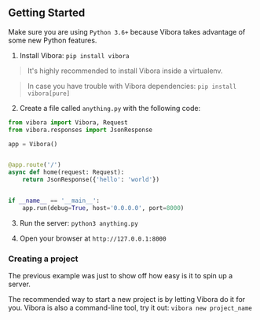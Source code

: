 ## Getting Started

Make sure you are using `Python 3.6+` because Vibora takes
advantage of some new Python features.

1. Install Vibora: `pip install vibora`

> It's highly recommended to install Vibora inside a virtualenv.

> In case you have trouble with Vibora dependencies: `pip install vibora[pure]`


2. Create a file called `anything.py` with the following code:


```py
from vibora import Vibora, Request
from vibora.responses import JsonResponse

app = Vibora()


@app.route('/')
async def home(request: Request):
    return JsonResponse({'hello': 'world'})


if __name__ == '__main__':
    app.run(debug=True, host='0.0.0.0', port=8000)
```

3. Run the server: `python3 anything.py`


4. Open your browser at `http://127.0.0.1:8000`


### Creating a project

The previous example was just to show off how easy is it
to spin up a server.

The recommended way to start a new project is by letting Vibora do it for you.
Vibora is also a command-line tool, try it out: `vibora new project_name`
